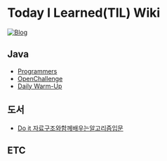 # Today I Learned(TIL) Wiki
[![Blog](https://user-images.githubusercontent.com/64590527/93013836-eadf3000-f5e6-11ea-9ed7-0de341e64a2d.JPG/)](https://ljg960730.tistory.com/)

## Java
* [Programmers](https://github.com/Jaekeun-Lee/TIL/tree/master/JAVA/Programmers)
* [OpenChallenge](https://github.com/Jaekeun-Lee/TIL/tree/master/JAVA/OpenChallenge)
* [Daily Warm-Up](https://github.com/Jaekeun-Lee/TIL/tree/master/JAVA/Warm-Up)



## 도서
* [Do it 자료구조와함께배우는알고리즘입문](https://github.com/Jaekeun-Lee/TIL)


## ETC
